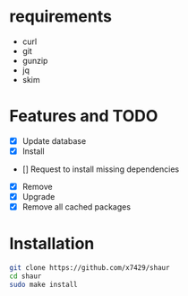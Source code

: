 # requirements
- curl
- git
- gunzip
- jq
- skim

# Features and TODO
- [X] Update database
- [x] Install
- [] Request to install missing dependencies
- [X] Remove
- [X] Upgrade
- [X] Remove all cached packages
# Installation

```sh
git clone https://github.com/x7429/shaur
cd shaur
sudo make install
```
